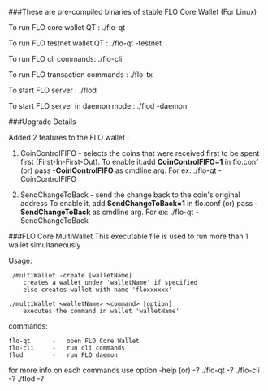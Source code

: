 ###These are pre-compiled binaries of stable FLO Core Wallet (For Linux)

To run FLO core wallet QT :
	./flo-qt

To run FLO testnet wallet QT :
	./flo-qt -testnet

To run FLO cli commands:
	./flo-cli

To run FLO transaction commands :
	./flo-tx

To start FLO server :
	./flod

To start FLO server in daemon mode :
	./flod -daemon


###Upgrade Details

Added 2 features to the FLO wallet :
1. CoinControlFIFO - selects the coins that were received first to be spent first (First-In-First-Out).
To enable it:add **CoinControlFIFO=1** in flo.conf (or) pass **-CoinControlFIFO** as cmdline arg. For ex:
	./flo-qt -CoinControlFIFO

2. SendChangeToBack - send the change back to the coin's original address
To enable it, add **SendChangeToBack=1** in flo.conf (or) pass **-SendChangeToBack** as cmdline arg. For ex:
	./flo-qt -SendChangeToBack


###FLO Core MultiWallet
This executable file is used to run more than 1 wallet simultaneously

Usage:

	./multiWallet -create [walletName]
		creates a wallet under 'walletName' if specified
		else creates wallet with name 'floxxxxxx'
	
	./multiWallet <walletName> <command> [option]
		executes the command in wallet 'walletName'

commands:

	flo-qt		-	open FLO Core Wallet
	flo-cli		-	run cli commands
	flod		-	run FLO daemon

for more info on each commands use option -help (or) -?
	./flo-qt -?
	./flo-cli -?
	./flod -?
